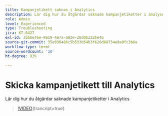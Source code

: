 ```yaml
---
title: Kampanjetikett saknas i Analytics
description: Lär dig hur du åtgärdar saknade kampanjetiketter i analyser
role: Admin
level: Experienced
type: Troubleshooting
jira: KT-8427
exl-id: 3bb6e76e-9a19-4e7a-a82e-28d0b232be46
source-git-commit: 35e036486c5b533b54b3f626d88734e9a9fc3b8a
workflow-type: tm+mt
source-wordcount: '30'
ht-degree: 93%

---
```


# Skicka kampanjetikett till Analytics

Lär dig hur du åtgärdar saknade kampanjetiketter i Analytics

>[!VIDEO](https://video.tv.adobe.com/v/335983?quality=12&learn=on){trancript=true}
